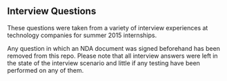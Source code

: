 Interview Questions
-------------------

These questions were taken from a variety of interview experiences at technology companies for summer 2015 internships. 

Any question in which an NDA document was signed beforehand has been removed from this repo. Please note that all interview answers were left in the state of the interview scenario and little if any testing have been performed on any of them.


